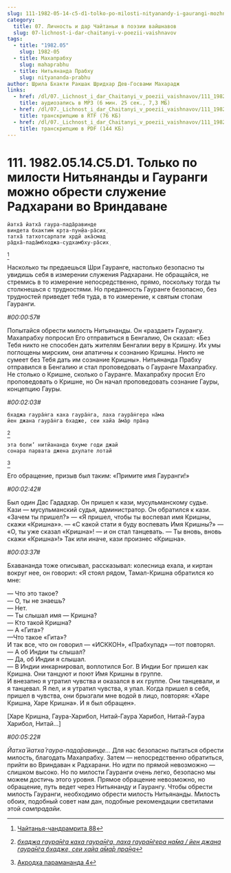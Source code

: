 ```yaml
---
slug: 111-1982-05-14-c5-d1-tolko-po-milosti-nityanandy-i-gaurangi-mozhno-obresti-sluzhenie-radharani-vo-vrindavane
category:
  title: 07. Личность и дар Чайтаньи в поэзии вайшнавов
  slug: 07-lichnost-i-dar-chaitanyi-v-poezii-vaishnavov
tags:
  - title: "1982.05"
    slug: 1982-05
  - title: Махапрабху
    slug: mahaprabhu
  - title: Нитьянанда Прабху
    slug: nityananda-prabhu
author: Шрила Бхакти Ракшак Шридхар Дев-Госвами Махарадж
links:
  - href: /dl/07._Lichnost_i_dar_Chaitanyi_v_poezii_vaishnavov/111_1982.05.14.C5.D1_SridharMj_Tolko_po_milosti_Nitjanandy_i_Gaurangi_mozhno_obresti_sluzhenie_Radharani_vo_Vrindavane.mp3
    title: аудиозапись в MP3 (6 мин. 25 сек., 7,3 МБ)
  - href: /dl/07._Lichnost_i_dar_Chaitanyi_v_poezii_vaishnavov/111_1982.05.14.C5.D1_SridharMj_Tolko_po_milosti_Nitjanandy_i_Gaurangi_mozhno_obresti_sluzhenie_Radharani_vo_Vrindavane.rtf
    title: транскрипцию в RTF (76 КБ)
  - href: /dl/07._Lichnost_i_dar_Chaitanyi_v_poezii_vaishnavov/111_1982.05.14.C5.D1_SridharMj_Tolko_po_milosti_Nitjanandy_i_Gaurangi_mozhno_obresti_sluzhenie_Radharani_vo_Vrindavane.pdf
    title: транскрипцию в PDF (144 КБ)
---
```


# 111. 1982.05.14.C5.D1. Только по милости Нитьянанды и Гауранги можно обрести служение Радхарани во Вриндаване

    йатха̄ йатха̄ гаура-пада̄равинде
    виндета бхактим̇ кр̣та-пун̣йа-ра̄сих̣
    татха̄ татхотсарпати хр̣дй ака̄смад
    ра̄дха̄-пада̄мбходжа-судхамбху-ра̄сих̣
[^_ftn1]

Насколько ты предаешься Шри Гауранге, настолько безопасно ты увидишь себя в измерении служения Радхарани. Не обращайся, не стремись в то измерение непосредственно, прямо, поскольку тогда ты столкнешься с трудностями. Но преданность Гауранге безопасно, без трудностей приведет тебя туда, в то измерение, к святым стопам Гауранги.

*#00:00:57#*

Попытайся обрести милость Нитьянанды. Он «раздает» Гаурангу. Махапрабху попросил Его отправиться в Бенгалию, Он сказал: «Без Тебя никто не способен дать жителям Бенгалии веру в Кришну. Их умы поглощены мирским, они апатичны к сознанию Кришны. Никто не сумеет без Тебя дать им сознание Кришны». Нитьянанда Прабху отправился в Бенгалию и стал проповедовать о Гауранге Махапрабху. Не столько о Кришне, сколько о Гауранге. Махапрабху просил Его проповедовать о Кришне, но Он начал проповедовать сознание Гауры, концепцию Гауры.

*#00:02:03#*

    бхаджа гаура̄н̇га каха гаура̄н̇га, лаха гаура̄н̇гера на̄ма
    йен джана гаура̄н̇га бхадже, сеи хайа а̄ма̄р пра̄н̣а
[^_ftn2]

    эта боли’ нитйананда бхуме годи джай
    сонара парвата джена дхулате лотай
[^_ftn3]

Его обращение, призыв был таким: «Примите имя Гауранги!»

*#00:02:42#*

Был один Дас Гададхар. Он пришел к кази, мусульманскому судье. Кази — мусульманский судья, администратор. Он обратился к кази. «Зачем ты пришел?» — «Я пришел, чтобы ты воспевал имя Кришны, скажи «Кришна»». — «С какой стати я буду воспевать Имя Кришны?» — «О, ты уже сказал «Кришна»! — и он стал танцевать. — Ты вновь, вновь скажи «Кришна»!» Так или иначе, кази произнес «Кришна».

*#00:03:37#*

Бхавананда тоже описывал, рассказывал: колесница ехала, и киртан вокруг нее, он говорил: «Я стоял рядом, Тамал-Кришна обратился ко мне:

— Что это такое?\
— О, ты не знаешь?\
— Нет.\
— Ты слышал имя — Кришна?\
— Кто такой Кришна?\
— А «Гита»?\
—Что такое «Гита»?\
И так все, что он говорил — «ИСККОН», «Прабхупад» —тот повторял.\
— А об Индии ты слышал?\
— Да, об Индии я слышал.\
— В Индии инкарнировал, воплотился Бог. В Индии Бог пришел как Кришна. Они танцуют и поют Имя Кришны в группе.\
И внезапно я утратил чувства и оказался в их группе. Они танцевали, и я танцевал. Я пел, и я утратил чувства, я упал. Когда пришел в себя, пришел в чувства, они брызгали мне водой в лицо, повторяя: «Харе Кришна, Харе Кришна». И я был обращен».

[Харе Кришна, Гаура-Харибол, Нитай-Гаура Харибол, Нитай-Гаура Харибол, Нитай…]

*#00:05:22#*

*Йатха̄ йатха̄ гаура-пада̄равинде…* Для нас безопасно пытаться обрести милость, благодать Махапрабху. Затем — непосредственно обратиться, прийти во Вриндаван к Радхарани. Но идти по прямой невозможно — слишком высоко. Но по милости Гауранги очень легко, безопасно мы можем достичь этого уровня. Прямое обращение невозможно, но обращение, путь ведет через Нитьянанду и Гаурангу. Чтобы обрести милость Гауранги, необходимо обрести милость Нитьянанды. Милость обоих, подобный совет нам дан, подобные рекомендации светилами этой *сампрадайи*.



[^_ftn1]: [Чайтанья-чандрамрита 88](../notes/chajtanya-chandramrita/chajtanya-chandramrita-88.md)

[^_ftn2]: [*бхаджа гаура̄н̇га каха гаура̄н̇га, лаха гаура̄н̇гера на̄ма / йен джана гаура̄н̇га бхадже, сеи хайа а̄ма̄р пра̄н̣а*](../notes/shloka/bhadzha-gauranga-kaha-gauranga-laha.md)

[^_ftn3]: [Акродха парамананда 4](../notes/akrodha-paramananda/akrodha-paramananda-4.md)

